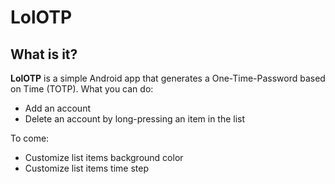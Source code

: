 LolOTP
========

## What is it?

**LolOTP** is a simple Android app that generates a One-Time-Password based on Time (TOTP).
What you can do:
* Add an account
* Delete an account by long-pressing an item in the list

To come:
* Customize list items background color
* Customize list items time step